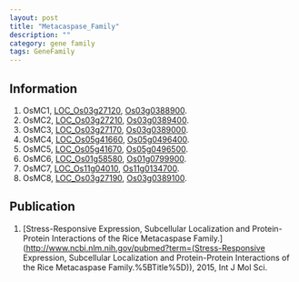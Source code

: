 ```yaml
---
layout: post
title: "Metacaspase_Family"
description: ""
category: gene family
tags: GeneFamily
---
```


## Information
1. OsMC1, [LOC_Os03g27120](http://rice.plantbiology.msu.edu/cgi-bin/ORF_infopage.cgi?orf=LOC_Os03g27120), [Os03g0388900](http://rapdb.dna.affrc.go.jp/viewer/gbrowse_details/irgsp1?name=Os03g0388900).
2. OsMC2, [LOC_Os03g27210](http://rice.plantbiology.msu.edu/cgi-bin/ORF_infopage.cgi?orf=LOC_Os03g27210), [Os03g0389400](http://rapdb.dna.affrc.go.jp/viewer/gbrowse_details/irgsp1?name=Os03g0389400).
3. OsMC3, [LOC_Os03g27170](http://rice.plantbiology.msu.edu/cgi-bin/ORF_infopage.cgi?orf=LOC_Os03g27170), [Os03g0389000](http://rapdb.dna.affrc.go.jp/viewer/gbrowse_details/irgsp1?name=Os03g0389000).
4. OsMC4, [LOC_Os05g41660](http://rice.plantbiology.msu.edu/cgi-bin/ORF_infopage.cgi?orf=LOC_Os05g41660), [Os05g0496400](http://rapdb.dna.affrc.go.jp/viewer/gbrowse_details/irgsp1?name=Os05g0496400).
5. OsMC5, [LOC_Os05g41670](http://rice.plantbiology.msu.edu/cgi-bin/ORF_infopage.cgi?orf=LOC_Os05g41670), [Os05g0496500](http://rapdb.dna.affrc.go.jp/viewer/gbrowse_details/irgsp1?name=Os05g0496500).
6. OsMC6, [LOC_Os01g58580](http://rice.plantbiology.msu.edu/cgi-bin/ORF_infopage.cgi?orf=LOC_Os01g58580), [Os01g0799900](http://rapdb.dna.affrc.go.jp/viewer/gbrowse_details/irgsp1?name=Os01g0799900).
7. OsMC7, [LOC_Os11g04010](http://rice.plantbiology.msu.edu/cgi-bin/ORF_infopage.cgi?orf=LOC_Os11g04010), [Os11g0134700](http://rapdb.dna.affrc.go.jp/viewer/gbrowse_details/irgsp1?name=Os11g0134700).
8. OsMC8, [LOC_Os03g27190](http://rice.plantbiology.msu.edu/cgi-bin/ORF_infopage.cgi?orf=LOC_Os03g27190), [Os03g0389100](http://rapdb.dna.affrc.go.jp/viewer/gbrowse_details/irgsp1?name=Os03g0389100).

## Publication
1. [Stress-Responsive Expression, Subcellular Localization and Protein-Protein Interactions of the Rice Metacaspase Family.](http://www.ncbi.nlm.nih.gov/pubmed?term=(Stress-Responsive Expression, Subcellular Localization and Protein-Protein Interactions of the Rice Metacaspase Family.%5BTitle%5D)), 2015, Int J Mol Sci.


